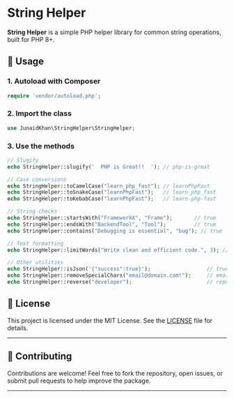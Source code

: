 # String Helper

**String Helper** is a simple PHP helper library for common string operations, built for PHP 8+.

## 🚀 Usage

### 1. Autoload with Composer

```php
require 'vendor/autoload.php';
```

### 2. Import the class

```php
use JunaidKhan\StringHelper\StringHelper;
```

### 3. Use the methods

```php
// Slugify
echo StringHelper::slugify('  PHP is Great!!  '); // php-is-great

// Case conversions
echo StringHelper::toCamelCase("learn_php_fast"); // learnPhpFast
echo StringHelper::toSnakeCase("learnPhpFast");   // learn_php_fast
echo StringHelper::toKebabCase("learnPhpFast");   // learn-php-fast

// String checks
echo StringHelper::startsWith("FrameworkX", "Frame");       // true
echo StringHelper::endsWith("BackendTool", "Tool");         // true
echo StringHelper::contains("Debugging is essential", "bug"); // true

// Text formatting
echo StringHelper::limitWords("Write clean and efficient code.", 3); // Write clean and...

// Other utilities
echo StringHelper::isJson('{"success":true}');                  // true
echo StringHelper::removeSpecialChars("email@domain.com!");     // emaildomaincom
echo StringHelper::reverse("developer");                        // repoleved

```

## 📄 License

This project is licensed under the MIT License. See the [LICENSE](LICENSE) file for details.

---

## 🙌 Contributing

Contributions are welcome! Feel free to fork the repository, open issues, or submit pull requests to help improve the package.

---
